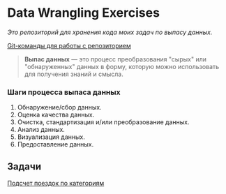 # Data Wrangling Exercises
_Это репозиторий для хранения кода моих задач по выпасу данных._

[Git-команды для работы с репозиторием](gitcommands.md)

> **Выпас данных** — это процесс преобразования "сырых" или "обнаруженных" данных в форму, которую можно использовать для получения знаний и смысла.

### Шаги процесса выпаса данных
1. Обнаружение/сбор данных.
2. Оценка качества данных.
3. Очистка, стандартизация и/или преобразование данных.
4. Анализ данных.
5. Визуализация данных.
6. Предоставление данных.

## Задачи
[Подсчет поездок по категориям](hitting_the_road_with_citibike.py)